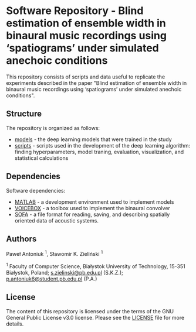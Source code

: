 # Software Repository - Blind estimation of ensemble width in binaural music recordings using ‘spatiograms’ under simulated anechoic conditions 
This repository consists of scripts and data useful to replicate the experiments described in the paper "Blind estimation of ensemble width in binaural music recordings using ‘spatiograms’ under simulated anechoic conditions".

## Structure
The repository is organized as follows:
- [models](models) - the deep learning models that were trained in the study
- [scripts](scripts) - scripts used in the development of the deep learning algorithm: finding hyperparameters, model traning, evaluation, visualization, and statistical calculations

## Dependencies
Software dependencies:
- [MATLAB](https://www.mathworks.com/products/matlab.html) - a development environment used to implement models
- [VOICEBOX](http://www.ee.ic.ac.uk/hp/staff/dmb/voicebox/voicebox.html) - a toolbox used to implement the binaural convolver
- [SOFA](https://github.com/sofacoustics/API_MO) - a file format for reading, saving, and describing spatially oriented data of acoustic systems.

## Authors
Paweł Antoniuk <sup>1</sup>, Sławomir K. Zieliński <sup>1</sup>

<sup>1</sup> Faculty of Computer Science, Białystok University of Technology, 15-351 Białystok, Poland; s.zielinski@pb.edu.pl (S.K.Z.); p.antoniuk6@student.pb.edu.pl (P.A.)

## License
The content of this repository is licensed under the terms of the GNU General Public License v3.0 license. Please see the [LICENSE](LICENSE) file for more details.
